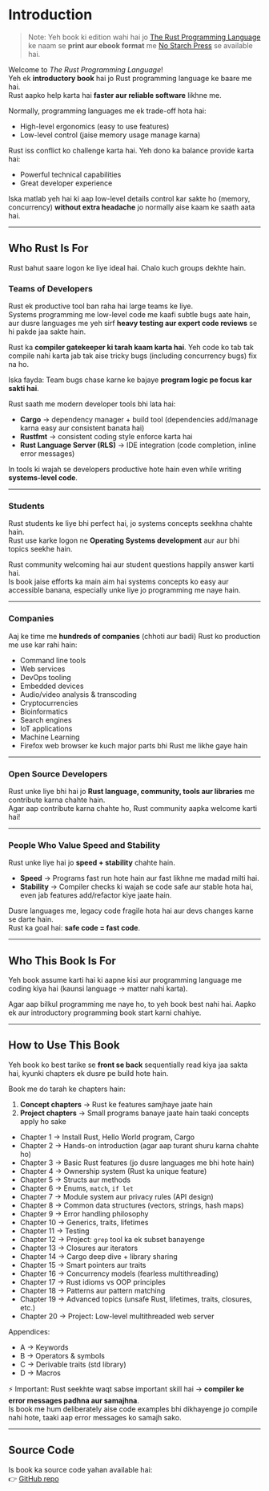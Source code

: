 # Introduction  

> Note: Yeh book ki edition wahi hai jo [The Rust Programming Language][nsprust] ke naam se **print aur ebook format** me [No Starch Press][nsp] se available hai.  

[nsprust]: https://nostarch.com/rust  
[nsp]: https://nostarch.com/  

Welcome to *The Rust Programming Language*!  
Yeh ek **introductory book** hai jo Rust programming language ke baare me hai.  
Rust aapko help karta hai **faster aur reliable software** likhne me.  

Normally, programming languages me ek trade-off hota hai:  
- High-level ergonomics (easy to use features)  
- Low-level control (jaise memory usage manage karna)  

Rust iss conflict ko challenge karta hai. Yeh dono ka balance provide karta hai:  
- Powerful technical capabilities  
- Great developer experience  

Iska matlab yeh hai ki aap low-level details control kar sakte ho (memory, concurrency) **without extra headache** jo normally aise kaam ke saath aata hai.  

---

## Who Rust Is For  

Rust bahut saare logon ke liye ideal hai. Chalo kuch groups dekhte hain.  

### Teams of Developers  

Rust ek productive tool ban raha hai large teams ke liye.  
Systems programming me low-level code me kaafi subtle bugs aate hain, aur dusre languages me yeh sirf **heavy testing aur expert code reviews** se hi pakde jaa sakte hain.  

Rust ka **compiler gatekeeper ki tarah kaam karta hai**. Yeh code ko tab tak compile nahi karta jab tak aise tricky bugs (including concurrency bugs) fix na ho.  

Iska fayda: Team bugs chase karne ke bajaye **program logic pe focus kar sakti hai**.  

Rust saath me modern developer tools bhi lata hai:  
- **Cargo** → dependency manager + build tool (dependencies add/manage karna easy aur consistent banata hai)  
- **Rustfmt** → consistent coding style enforce karta hai  
- **Rust Language Server (RLS)** → IDE integration (code completion, inline error messages)  

In tools ki wajah se developers productive hote hain even while writing **systems-level code**.  

---

### Students  

Rust students ke liye bhi perfect hai, jo systems concepts seekhna chahte hain.  
Rust use karke logon ne **Operating Systems development** aur aur bhi topics seekhe hain.  

Rust community welcoming hai aur student questions happily answer karti hai.  
Is book jaise efforts ka main aim hai systems concepts ko easy aur accessible banana, especially unke liye jo programming me naye hain.  

---

### Companies  

Aaj ke time me **hundreds of companies** (chhoti aur badi) Rust ko production me use kar rahi hain:  

- Command line tools  
- Web services  
- DevOps tooling  
- Embedded devices  
- Audio/video analysis & transcoding  
- Cryptocurrencies  
- Bioinformatics  
- Search engines  
- IoT applications  
- Machine Learning  
- Firefox web browser ke kuch major parts bhi Rust me likhe gaye hain  

---

### Open Source Developers  

Rust unke liye bhi hai jo **Rust language, community, tools aur libraries** me contribute karna chahte hain.  
Agar aap contribute karna chahte ho, Rust community aapka welcome karti hai!  

---

### People Who Value Speed and Stability  

Rust unke liye hai jo **speed + stability** chahte hain.  

- **Speed** → Programs fast run hote hain aur fast likhne me madad milti hai.  
- **Stability** → Compiler checks ki wajah se code safe aur stable hota hai, even jab features add/refactor kiye jaate hain.  

Dusre languages me, legacy code fragile hota hai aur devs changes karne se darte hain.  
Rust ka goal hai: **safe code = fast code**.  

---

## Who This Book Is For  

Yeh book assume karti hai ki aapne kisi aur programming language me coding kiya hai (kaunsi language → matter nahi karta).  

Agar aap bilkul programming me naye ho, to yeh book best nahi hai. Aapko ek aur introductory programming book start karni chahiye.  

---

## How to Use This Book  

Yeh book ko best tarike se **front se back** sequentially read kiya jaa sakta hai, kyunki chapters ek dusre pe build hote hain.  

Book me do tarah ke chapters hain:  
1. **Concept chapters** → Rust ke features samjhaye jaate hain  
2. **Project chapters** → Small programs banaye jaate hain taaki concepts apply ho sake  

- Chapter 1 → Install Rust, Hello World program, Cargo  
- Chapter 2 → Hands-on introduction (agar aap turant shuru karna chahte ho)  
- Chapter 3 → Basic Rust features (jo dusre languages me bhi hote hain)  
- Chapter 4 → Ownership system (Rust ka unique feature)  
- Chapter 5 → Structs aur methods  
- Chapter 6 → Enums, `match`, `if let`  
- Chapter 7 → Module system aur privacy rules (API design)  
- Chapter 8 → Common data structures (vectors, strings, hash maps)  
- Chapter 9 → Error handling philosophy  
- Chapter 10 → Generics, traits, lifetimes  
- Chapter 11 → Testing  
- Chapter 12 → Project: `grep` tool ka ek subset banayenge  
- Chapter 13 → Closures aur iterators  
- Chapter 14 → Cargo deep dive + library sharing  
- Chapter 15 → Smart pointers aur traits  
- Chapter 16 → Concurrency models (fearless multithreading)  
- Chapter 17 → Rust idioms vs OOP principles  
- Chapter 18 → Patterns aur pattern matching  
- Chapter 19 → Advanced topics (unsafe Rust, lifetimes, traits, closures, etc.)  
- Chapter 20 → Project: Low-level multithreaded web server  

Appendices:  
- A → Keywords  
- B → Operators & symbols  
- C → Derivable traits (std library)  
- D → Macros  

⚡ Important: Rust seekhte waqt sabse important skill hai → **compiler ke error messages padhna aur samajhna**.  
Is book me hum deliberately aise code examples bhi dikhayenge jo compile nahi hote, taaki aap error messages ko samajh sako.  

---

## Source Code  

Is book ka source code yahan available hai:  
👉 [GitHub repo][book]  

[book]: https://github.com/rust-lang/book/tree/master/second-edition/src

